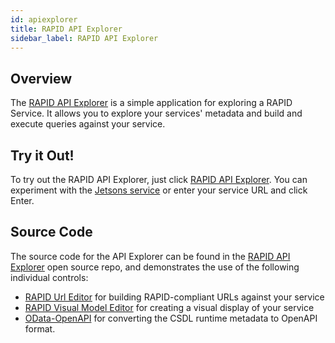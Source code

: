 ```yaml
---
id: apiexplorer
title: RAPID API Explorer
sidebar_label: RAPID API Explorer
---
```


## Overview

The <a href="/api-explorer/index.html" target="_blank">RAPID API Explorer</a> is a simple application for exploring a RAPID Service.
It allows you to explore your services' metadata and build and execute queries against your service.

## Try it Out!

To try out the RAPID API Explorer, just click <a href="/api-explorer/index.html" target="_blank">RAPID API Explorer</a>.
You can experiment with the [Jetsons service](../samples/jetsons-sample-service.md) or enter your service URL and click Enter.

## Source Code

The source code for the API Explorer can be found in the [RAPID API Explorer](https://github.com/oasis-open/odata-rapid/tree/main/tools/api-explorer) open source repo, and demonstrates the use of the following individual controls:

- [RAPID Url Editor](https://github.com/oasis-open/odata-rapid/tree/main/tools/urlEditor) for building RAPID-compliant URLs against your service
- [RAPID Visual Model Editor](https://github.com/oasis-open/odata-rapid/tree/main/tools/visualModelEditor) for creating a visual display of your service
- [OData-OpenAPI](https://github.com/oasis-tcs/odata-openapi) for converting the CSDL runtime metadata to OpenAPI format.
